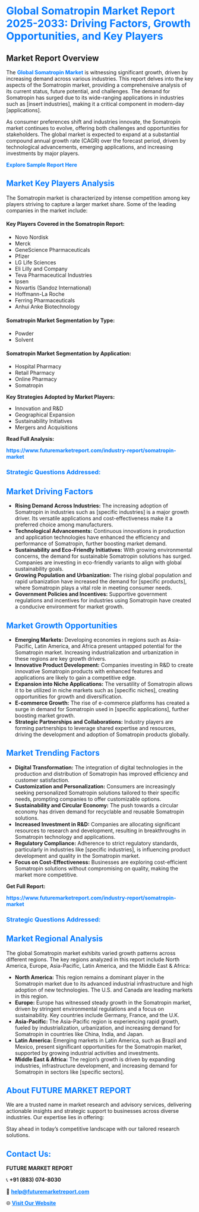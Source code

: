 <h1 style="color: #007BFF;">Global Somatropin Market Report 2025-2033: Driving Factors, Growth Opportunities, and Key Players</h1>

<section id="overview">
<h2>Market Report Overview</h2>
<p>The <a href="https://www.futuremarketreport.com/industry-report/somatropin-market" style="color: #007BFF; text-decoration: none;"><strong>Global Somatropin Market</strong></a> is witnessing significant growth, driven by increasing demand across various industries. This report delves into the key aspects of the Somatropin market, providing a comprehensive analysis of its current status, future potential, and challenges. The demand for Somatropin has surged due to its wide-ranging applications in industries such as [insert industries], making it a critical component in modern-day [applications].</p>
<p>As consumer preferences shift and industries innovate, the Somatropin market continues to evolve, offering both challenges and opportunities for stakeholders. The global market is expected to expand at a substantial compound annual growth rate (CAGR) over the forecast period, driven by technological advancements, emerging applications, and increasing investments by major players.</p>
</section>

<section id="overview">
<p><a href="https://www.futuremarketreport.com/request-sample/reportId=122082" style="color: #007BFF; text-decoration: none;"><strong>Explore Sample Report Here</strong></a></p>
</section>

<section id="key-players">
<h2 style="color: #007BFF;">Market Key Players Analysis</h2>
<p>The Somatropin market is characterized by intense competition among key players striving to capture a larger market share. Some of the leading companies in the market include:</p>
<h4>Key Players Covered in the Somatropin Report:</h4>
<ul><li>Novo Nordisk</li><li>Merck</li><li>GeneScience Pharmaceuticals</li><li>Pfizer</li><li>LG Life Sciences</li><li>Eli Lilly and Company</li><li>Teva Pharmaceutical Industries</li><li>Ipsen</li><li>Novartis (Sandoz International)</li><li>Hoffmann-La Roche</li><li>Ferring Pharmaceuticals</li><li>Anhui Anke Biotechnology</li></ul>
<h4>Somatropin Market Segmentation by Type:</h4>
<ul><li>Powder</li><li>Solvent</li></ul>

<h4>Somatropin Market Segmentation by Application:</h4>
<ul><li>Hospital Pharmacy</li><li>Retail Pharmacy</li><li>Online Pharmacy</li><li>Somatropin</li></ul>
<p><strong>Key Strategies Adopted by Market Players:</strong></p>
<ul>
<li>Innovation and R&D</li>
<li>Geographical Expansion</li>
<li>Sustainability Initiatives</li>
<li>Mergers and Acquisitions</li>
</ul>
</section>

<section>
<p><strong>Read Full Analysis: </strong></p><a href="https://www.futuremarketreport.com/industry-report/somatropin-market" style="color: #007BFF; text-decoration: none;"><strong>https://www.futuremarketreport.com/industry-report/somatropin-market</strong></a>
<h3 style="color: #007BFF;">Strategic Questions Addressed:</h3>
</section>

<section id="driving-factors">
<h2 style="color: #007BFF;">Market Driving Factors</h2>
<ul>
<li><strong>Rising Demand Across Industries:</strong> The increasing adoption of Somatropin in industries such as [specific industries] is a major growth driver. Its versatile applications and cost-effectiveness make it a preferred choice among manufacturers.</li>
<li><strong>Technological Advancements:</strong> Continuous innovations in production and application technologies have enhanced the efficiency and performance of Somatropin, further boosting market demand.</li>
<li><strong>Sustainability and Eco-Friendly Initiatives:</strong> With growing environmental concerns, the demand for sustainable Somatropin solutions has surged. Companies are investing in eco-friendly variants to align with global sustainability goals.</li>
<li><strong>Growing Population and Urbanization:</strong> The rising global population and rapid urbanization have increased the demand for [specific products], where Somatropin plays a vital role in meeting consumer needs.</li>
<li><strong>Government Policies and Incentives:</strong> Supportive government regulations and incentives for industries using Somatropin have created a conducive environment for market growth.</li>
</ul>
</section>

<section id="growth-opportunities">
<h2 style="color: #007BFF;">Market Growth Opportunities</h2>
<ul>
<li><strong>Emerging Markets:</strong> Developing economies in regions such as Asia-Pacific, Latin America, and Africa present untapped potential for the Somatropin market. Increasing industrialization and urbanization in these regions are key growth drivers.</li>
<li><strong>Innovative Product Development:</strong> Companies investing in R&D to create innovative Somatropin products with enhanced features and applications are likely to gain a competitive edge.</li>
<li><strong>Expansion into Niche Applications:</strong> The versatility of Somatropin allows it to be utilized in niche markets such as [specific niches], creating opportunities for growth and diversification.</li>
<li><strong>E-commerce Growth:</strong> The rise of e-commerce platforms has created a surge in demand for Somatropin used in [specific applications], further boosting market growth.</li>
<li><strong>Strategic Partnerships and Collaborations:</strong> Industry players are forming partnerships to leverage shared expertise and resources, driving the development and adoption of Somatropin products globally.</li>
</ul>
</section>

<section id="trending-factors">
<h2 style="color: #007BFF;">Market Trending Factors</h2>
<ul>
<li><strong>Digital Transformation:</strong> The integration of digital technologies in the production and distribution of Somatropin has improved efficiency and customer satisfaction.</li>
<li><strong>Customization and Personalization:</strong> Consumers are increasingly seeking personalized Somatropin solutions tailored to their specific needs, prompting companies to offer customizable options.</li>
<li><strong>Sustainability and Circular Economy:</strong> The push towards a circular economy has driven demand for recyclable and reusable Somatropin solutions.</li>
<li><strong>Increased Investment in R&D:</strong> Companies are allocating significant resources to research and development, resulting in breakthroughs in Somatropin technology and applications.</li>
<li><strong>Regulatory Compliance:</strong> Adherence to strict regulatory standards, particularly in industries like [specific industries], is influencing product development and quality in the Somatropin market.</li>
<li><strong>Focus on Cost-Effectiveness:</strong> Businesses are exploring cost-efficient Somatropin solutions without compromising on quality, making the market more competitive.</li>
</ul>
</section>

<section>
<p><strong>Get Full Report: </strong></p><a href="https://www.futuremarketreport.com/industry-report/somatropin-market" style="color: #007BFF; text-decoration: none;"><strong>https://www.futuremarketreport.com/industry-report/somatropin-market</strong></a>
<h3 style="color: #007BFF;">Strategic Questions Addressed:</h3>
</section>


<section id="regional-analysis">
<h2 style="color: #007BFF;">Market Regional Analysis</h2>
<p>The global Somatropin market exhibits varied growth patterns across different regions. The key regions analyzed in this report include North America, Europe, Asia-Pacific, Latin America, and the Middle East & Africa:</p>
<ul>
<li><strong>North America:</strong> This region remains a dominant player in the Somatropin market due to its advanced industrial infrastructure and high adoption of new technologies. The U.S. and Canada are leading markets in this region.</li>
<li><strong>Europe:</strong> Europe has witnessed steady growth in the Somatropin market, driven by stringent environmental regulations and a focus on sustainability. Key countries include Germany, France, and the U.K.</li>
<li><strong>Asia-Pacific:</strong> The Asia-Pacific region is experiencing rapid growth, fueled by industrialization, urbanization, and increasing demand for Somatropin in countries like China, India, and Japan.</li>
<li><strong>Latin America:</strong> Emerging markets in Latin America, such as Brazil and Mexico, present significant opportunities for the Somatropin market, supported by growing industrial activities and investments.</li>
<li><strong>Middle East & Africa:</strong> The region’s growth is driven by expanding industries, infrastructure development, and increasing demand for Somatropin in sectors like [specific sectors].</li>
</ul>
</section>

<footer>
<h2 style="color: #007BFF;">About FUTURE MARKET REPORT</h2>
<p>We are a trusted name in market research and advisory services, delivering actionable insights and strategic support to businesses across diverse industries. Our expertise lies in offering:</p>

<p>Stay ahead in today’s competitive landscape with our tailored research solutions.</p>

<h2 style="color: #007BFF;">Contact Us:</h2>
<p><strong>FUTURE MARKET REPORT</strong></p>
<p>📞 <strong>+91 (883) 074-8030</strong></p>
<p>📧 <strong><a href="mailto:help@futuremarketreport.com" style="color: #007BFF;">help@futuremarketreport.com</a></strong></p>
<p>🌐 <strong><a href="https://www.futuremarketreport.com/" style="color: #007BFF;">Visit Our Website</a></strong></p>
</footer>